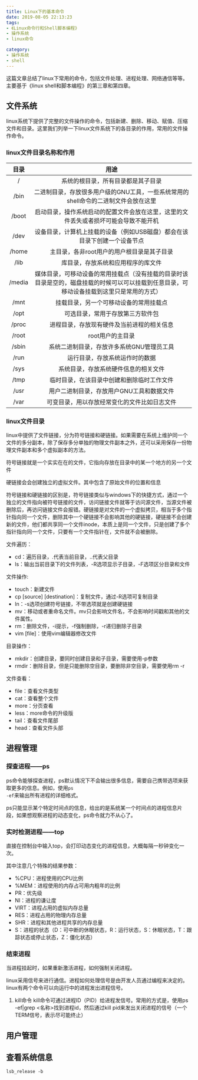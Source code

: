 ```yaml
---
title: Linux下的基本命令
date: 2019-08-05 22:13:23
tags:
- 《Linux命令行和Shell脚本编程》
- 操作系统
- linux命令

category:
- 操作系统
- shell
---
```


这篇文章总结了linux下常用的命令，包括文件处理、进程处理、网络通信等等。主要基于《linux shell和脚本编程》的第三章和第四章。

## 文件系统
linux系统下提供了完整的文件操作的命令，包括新建、删除、移动、赋值、压缩文件和目录。这里我们列举一下linux文件系统下的各目录的作用，常用的文件操作命令。

### linux文件目录名称和作用
|目录|用途|
|:----:|:----:|
/|系统的根目录，所有目录都是其子目录
/bin|二进制目录，存放很多用户级的GNU工具，一些系统常用的shell命令的二进制文件会放在这里
/boot|启动目录，操作系统启动的配置文件会放在这里，这里的文件丢失或者损坏可能会导致不能开机
/dev|设备目录，计算机上挂载的设备（例如USB磁盘）都会在该目录下创建一个设备节点
/home|主目录，各非root用户的用户根目录是其子目录
/lib|库目录，存放系统和应用程序的库文件
/media|媒体目录，可移动设备的常用挂载点（没有挂载的目录时该目录是空的，磁盘挂载的时候可以可以挂载到任意目录，可移动设备挂载到这里只是常用的方式）
/mnt|挂载目录，另一个可移动设备的常用挂载点
/opt|可选目录，常用于存放第三方软件包
/proc|进程目录，存放现有硬件及当前进程的相关信息
/root|root用户的主目录
/sbin|系统二进制目录，存放许多系统GNU管理员工具
/run|运行目录，存放系统运作时的数据
/sys|系统目录，存放系统硬件信息的相关文件
/tmp|临时目录，在该目录中创建和删除临时工作文件
/usr|用户二进制目录，存放用户GNU工具和数据文件
/var|可变目录，用以存放经常变化的文件比如日志文件

### linux文件目录
linux中提供了文件链接，分为符号链接和硬链接。如果需要在系统上维护同一个文件的多分副本，除了保存多分单独的物理文件副本之外，还可以采用保存一份物理文件副本和多个虚拟副本的方法。

符号链接就是一个实实在在的文件，它指向存放在目录中的某一个地方的另一个文件

硬链接会会创建独立的虚拟文件。其中包含了原始文件的位置和信息

符号链接和硬链接的区别是，符号链接类似与windows下的快捷方式，通过一个独立的文件指向被符号链接的文件，访问链接文件就等于访问源文件，当源文件被删除后，再访问链接文件会报错。硬链接是对文件的一个虚拟拷贝，相当于多个指针指向同一个文件，删除其中一个硬链接不会影响其他的硬链接，硬链接不会创建新的文件，他们都共享同一个文件inode，本质上是同一个文件，只是创建了多个指针指向同一个文件，只要有一个文件指针在，文件就不会被删除。

文件遍历：
* cd：遍历目录，.代表当前目录，..代表父目录
* ls：输出当前目录下的文件列表，-R选项显示子目录，-F选项区分目录和文件

文件操作:
* touch：新建文件
* cp [source] [destination]：复制文件，通过-R选项可复制目录
* ln：-s选项创建符号链接，不带选项就是创建硬链接
* mv：移动或者重命名文件。mv只会影响文件名，不会影响时间戳和其他的文件属性。
* rm：删除文件，-i提示，-f强制删除，-r递归删除子目录
* vim [file]：使用vim编辑器修改文件

目录操作：
* mkdir：创建目录，要同时创建目录和子目录，需要使用-p参数
* rmdir：删除目录，但是只能删除空目录，要删除非空目录，需要使用rm -r

文件查看：
* file：查看文件类型
* cat：查看整个文件
* more：分页查看
* less：more命令的升级版
* tail：查看文件尾部
* head：查看文件头部

## 进程管理
### 探查进程——ps
ps命令能够探查进程，ps默认情况下不会输出很多信息，需要自己携带选项来获取更多的信息。例如，使用<code>ps -ef</code>来输出所有进程的详细格式。

ps只能显示某个特定时间点的信息，给出的是系统某一个时间点的进程信息片段，如果想观察进程的动态变化，ps命令就力不从心了。

### 实时检测进程——top
直接在控制台中输入top，会打印动态变化的进程信息，大概每隔一秒钟变化一次。

其中注意几个特殊的结果参数：
* %CPU：进程使用的CPU比例
* %MEM：进程使用的内存占可用内粗年的比例
* PR：优先级
* NI：进程的谦让度
* VIRT：进程占用的虚拟内存总量
* RES：进程占用的物理内存总量
* SHR：进程和其他进程共享的内存总量
* S：进程的状态（D：可中断的休眠状态，R：运行状态，S：休眠状态，T：跟踪状态或停止状态，Z：僵化状态）

### 结束进程
当进程挂起时，如果重新激活进程，如何强制关闭进程。

linux采用信号来进行通信。进程如何处理信号是由开发人员通过编程来决定的。linux有两个命令可以向运行中的进程发出进程信号。
1. kill命令
   kill命令可通过进程ID（PID）给进程发信号。常用的方式是，使用ps -ef|grep <名称>找到进程id，然后通过kill pid来发出关闭进程的信号（一个TERM信号，表示尽可能终止）


## 用户管理


## 查看系统信息
```shell
lsb_release -b
```